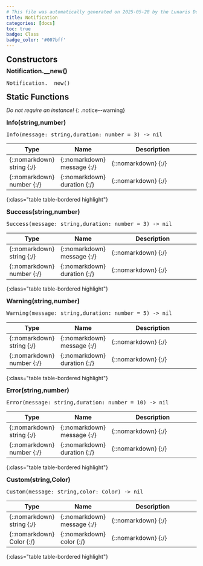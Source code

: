 ```yaml
---
# This file was automatically generated on 2025-05-28 by the Lunaris Documentation Generator
title: Notification
categories: [docs]
toc: true
badge: Class
badge_color: '#007bff'
---
```

<style>
h2 {
    margin-top: 1rem;
    margin-bottom: 0.5rem;
    padding: 0;
}

h3 {
    margin-top: 0.25rem;
    margin-bottom: 0.25rem;
}

.notice--warning {
    margin-top: 0.25rem !important;
    margin-bottom: 1rem !important;
}
table {width: 100%; }
td {width: 1px; }
td:last-child {width: 100%; }
#main {max-width: 1500px !important;}
</style>
            


## Constructors
### Notification.__new()
<div class ="highlighter-rouge">
<div class ="highlight">
<pre class ="highlight">
<span class='nf'>Notification.__new</span>()
</pre>
</div>
</div>

## Static Functions
*Do not require an instance!*
{: .notice--warning}

### Info(string,number)
<div class ="highlighter-rouge">
<div class ="highlight">
<pre class ="highlight">
<span class='nf'>Info</span>(<span class='o'>message</span>: <span class='kt'>string</span>,<span class='o'>duration</span>: <span class='kt'>number</span> = 3) -> <span class='kt'>nil</span>
</pre>
</div>
</div>

| Type | Name | Description
| --- | --- | --- |
| {::nomarkdown} <span class='kt'>string</span> {:/} | {::nomarkdown} <span class='o'>message</span> {:/} | {::nomarkdown} <span class='c'></span> {:/} |
| {::nomarkdown} <span class='kt'>number</span> {:/} | {::nomarkdown} <span class='o'>duration</span> {:/} | {::nomarkdown} <span class='c'></span> {:/} |
{:class="table table-bordered highlight"}

### Success(string,number)
<div class ="highlighter-rouge">
<div class ="highlight">
<pre class ="highlight">
<span class='nf'>Success</span>(<span class='o'>message</span>: <span class='kt'>string</span>,<span class='o'>duration</span>: <span class='kt'>number</span> = 3) -> <span class='kt'>nil</span>
</pre>
</div>
</div>

| Type | Name | Description
| --- | --- | --- |
| {::nomarkdown} <span class='kt'>string</span> {:/} | {::nomarkdown} <span class='o'>message</span> {:/} | {::nomarkdown} <span class='c'></span> {:/} |
| {::nomarkdown} <span class='kt'>number</span> {:/} | {::nomarkdown} <span class='o'>duration</span> {:/} | {::nomarkdown} <span class='c'></span> {:/} |
{:class="table table-bordered highlight"}

### Warning(string,number)
<div class ="highlighter-rouge">
<div class ="highlight">
<pre class ="highlight">
<span class='nf'>Warning</span>(<span class='o'>message</span>: <span class='kt'>string</span>,<span class='o'>duration</span>: <span class='kt'>number</span> = 5) -> <span class='kt'>nil</span>
</pre>
</div>
</div>

| Type | Name | Description
| --- | --- | --- |
| {::nomarkdown} <span class='kt'>string</span> {:/} | {::nomarkdown} <span class='o'>message</span> {:/} | {::nomarkdown} <span class='c'></span> {:/} |
| {::nomarkdown} <span class='kt'>number</span> {:/} | {::nomarkdown} <span class='o'>duration</span> {:/} | {::nomarkdown} <span class='c'></span> {:/} |
{:class="table table-bordered highlight"}

### Error(string,number)
<div class ="highlighter-rouge">
<div class ="highlight">
<pre class ="highlight">
<span class='nf'>Error</span>(<span class='o'>message</span>: <span class='kt'>string</span>,<span class='o'>duration</span>: <span class='kt'>number</span> = 10) -> <span class='kt'>nil</span>
</pre>
</div>
</div>

| Type | Name | Description
| --- | --- | --- |
| {::nomarkdown} <span class='kt'>string</span> {:/} | {::nomarkdown} <span class='o'>message</span> {:/} | {::nomarkdown} <span class='c'></span> {:/} |
| {::nomarkdown} <span class='kt'>number</span> {:/} | {::nomarkdown} <span class='o'>duration</span> {:/} | {::nomarkdown} <span class='c'></span> {:/} |
{:class="table table-bordered highlight"}

### Custom(string,Color)
<div class ="highlighter-rouge">
<div class ="highlight">
<pre class ="highlight">
<span class='nf'>Custom</span>(<span class='o'>message</span>: <span class='kt'>string</span>,<span class='o'>color</span>: <span class='kt'>Color</span>) -> <span class='kt'>nil</span>
</pre>
</div>
</div>

| Type | Name | Description
| --- | --- | --- |
| {::nomarkdown} <span class='kt'>string</span> {:/} | {::nomarkdown} <span class='o'>message</span> {:/} | {::nomarkdown} <span class='c'></span> {:/} |
| {::nomarkdown} <span class='kt'>Color</span> {:/} | {::nomarkdown} <span class='o'>color</span> {:/} | {::nomarkdown} <span class='c'></span> {:/} |
{:class="table table-bordered highlight"}

